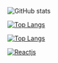 ![GitHub stats](https://github-readme-stats.vercel.app/api?username=jordanrioux&show_icons=true&theme=radical)

[![Top Langs](https://github-readme-stats.vercel.app/api/top-langs/?username=jordanrioux&layout=compact)](https://github.com/anuraghazra/github-readme-stats)

[![Top Langs](https://github-readme-stats.vercel.app/api/top-langs/?username=jordanrioux&langs_count=8)](https://github.com/anuraghazra/github-readme-stats)

[![Reactjs](https://github-readme-stats.vercel.app/api/pin/?username=jordanrioux&repo=react&show_owner=true)](https://github.com/facebook/react)
